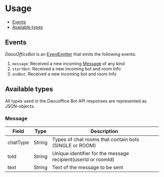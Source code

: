 # Usage

* [Events](#events)
* [Available types](#availableTypes)

<a name="events"></a>

## Events

*DaouOfficeBot* is an [EventEmitter](https://nodejs.org/api/events.html#events_class_eventemitter)
that emits the following events:
1. `message`: Received a new incoming [Message](#message) of any kind
1. `startBot`: Received a new incoming bot and room Info
1. `endBot`: Received a new incoming bot and room Info

<a name="availableTypes"></a>

## Available types
All types used in the Daouoffice Bot API responses are represented as JSON-objects.

<a name="message"></a>

### Message  

| Field | Type | Description |
| --- | --- | --- |
| chatType | String |Types of chat rooms that contain bots (SINGLE or ROOM) |
| toId | String | Unique identifier for the message recipient(userId or roomId) |
| text | String | Text of the message to be sent |
